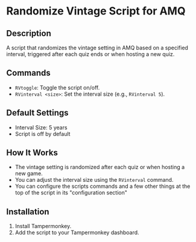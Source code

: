 # Randomize Vintage Script for AMQ

## Description
A script that randomizes the vintage setting in AMQ based on a specified interval, triggered after each quiz ends or when hosting a new quiz.

## Commands
- `RVtoggle`: Toggle the script on/off.
- `RVinterval <size>`: Set the interval size (e.g., `RVinterval 5`).

## Default Settings
- Interval Size: 5 years
- Script is off by default

## How It Works
- The vintage setting is randomized after each quiz or when hosting a new game.
- You can adjust the interval size using the `RVinterval` command.
- You can configure the scripts commands and a few other things at the top of the script in its "configuration section"

## Installation
1. Install Tampermonkey.
2. Add the script to your Tampermonkey dashboard.

